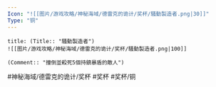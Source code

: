 ```yaml
---
Icon: "![[图片/游戏攻略/神秘海域/德雷克的诡计/奖杯/騷動製造者.png|30]]"
Type: "铜"
---
```

```ad-common-bronze-trophy
title: (Title:: "騷動製造者")
![[图片/游戏攻略/神秘海域/德雷克的诡计/奖杯/騷動製造者.png|100]]

(Comment:: "撞倒並殺死5個持鎮暴盾的敵人")
```

#神秘海域/德雷克的诡计/奖杯 #奖杯 #奖杯/铜
